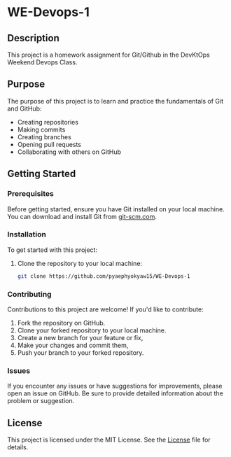 # WE-Devops-1

## Description

This project is a homework assignment for Git/Github in  the DevKtOps Weekend Devops Class. 
## Purpose

The purpose of this project is to learn and practice the fundamentals of Git and GitHub:
- Creating repositories
- Making commits
- Creating branches
- Opening pull requests
- Collaborating with others on GitHub

## Getting Started

### Prerequisites

Before getting started, ensure you have Git installed on your local machine. You can download and install Git from [git-scm.com](https://git-scm.com/).

### Installation

To get started with this project:
1. Clone the repository to your local machine:
   ```bash
   git clone https://github.com/pyaephyokyaw15/WE-Devops-1


### Contributing
Contributions to this project are welcome! If you'd like to contribute:

1. Fork the repository on GitHub.
2. Clone your forked repository to your local machine.
3. Create a new branch for your feature or fix,
4. Make your changes and commit them,
5. Push your branch to your forked repository.

### Issues
If you encounter any issues or have suggestions for improvements, please open an issue on GitHub. Be sure to provide detailed information about the problem or suggestion.

## License
This project is licensed under the MIT License. See the [License](https://opensource.org/license/mit/) file for details.




